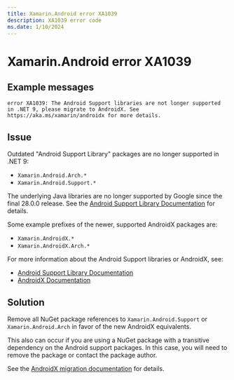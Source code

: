 ```yaml
---
title: Xamarin.Android error XA1039
description: XA1039 error code
ms.date: 1/10/2024
---
```

# Xamarin.Android error XA1039

## Example messages

```
error XA1039: The Android Support libraries are not longer supported in .NET 9, please migrate to AndroidX. See https://aka.ms/xamarin/androidx for more details.
```

## Issue

Outdated "Android Support Library" packages are no longer supported in .NET 9:

* `Xamarin.Android.Arch.*`
* `Xamarin.Android.Support.*`

The underlying Java libraries are no longer supported by Google since the final
28.0.0 release. See the [Android Support Library Documentation][support] for
details.

Some example prefixes of the newer, supported AndroidX packages are:

* `Xamarin.AndroidX.*`
* `Xamarin.AndroidX.Arch.*`

For more information about the Android Support libraries or AndroidX, see:

* [Android Support Library Documentation][support]
* [AndroidX Documentation](https://developer.android.com/jetpack/androidx)

[support]: https://developer.android.com/topic/libraries/support-library/packages

## Solution

Remove all NuGet package references to `Xamarin.Android.Support` or
`Xamarin.Android.Arch` in favor of the new AndroidX equivalents.

This also can occur if you are using a NuGet package with a transitive
dependency on the Android support packages. In this case, you will need to
remove the package or contact the package author.

See the [AndroidX migration documentation](https://aka.ms/xamarin/androidx) for
details.

